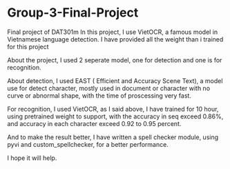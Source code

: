 # Group-3-Final-Project
Final project of DAT301m
In this project, I use VietOCR, a famous model in Vietnamese language detection. I have provided all the weight than i trained for this project

About the project, I used 2 seperate model, one for detection and one is for recognition.

About detection, I used EAST ( Efficient and Accuracy Scene Text), a model use for detect character, mostly used in document or character with no curve or abnormal shape, with the time of proscessing very fast.

For recognition, I used VietOCR, as I said above, I have trained for 10 hour, using pretrained weight to support, with the accuracy in seq exceed 0.86%, and accuracy in each character exceed 0.92 to 0.95  percent.

And to make the result better, I have written a spell checker module, using pyvi and custom_spellchecker, for a better performance.

I hope it will help.
